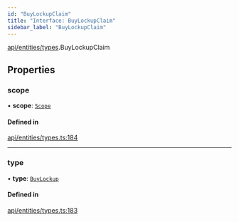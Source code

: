 ```yaml
---
id: "BuyLockupClaim"
title: "Interface: BuyLockupClaim"
sidebar_label: "BuyLockupClaim"
---
```


[api/entities/types](../../../../../modules/API/Entities/Types/Types.md).BuyLockupClaim

## Properties

### scope

• **scope**: [`Scope`](../Scope/Scope.md)

#### Defined in

[api/entities/types.ts:184](https://github.com/PolymeshAssociation/polymesh-sdk/blob/c53723bab/src/api/entities/types.ts#L184)

___

### type

• **type**: [`BuyLockup`](../../../../../enums/API/Entities/Types/ClaimType/ClaimType.md#buylockup)

#### Defined in

[api/entities/types.ts:183](https://github.com/PolymeshAssociation/polymesh-sdk/blob/c53723bab/src/api/entities/types.ts#L183)

